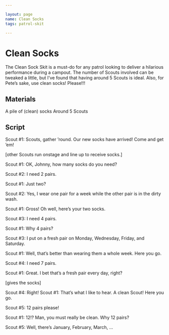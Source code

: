 ```yaml
---

layout: page
name: Clean Socks
tags: patrol-skit

---
```


# Clean Socks

The Clean Sock Skit is a must-do for any patrol looking to deliver a hilarious performance during a campout. The number of Scouts involved can be tweaked a little, but I’ve found that having around 5 Scouts is ideal. Also, for Pete’s sake, use clean socks! Please!!!

## Materials 

A pile of (clean) socks
Around 5 Scouts

## Script

Scout #1: Scouts, gather ’round. Our new socks have arrived! Come and get ’em!

[other Scouts run onstage and line up to receive socks.]

Scout #1: OK, Johnny, how many socks do you need?

Scout #2: I need 2 pairs.

Scout #1: Just two?

Scout #2: Yes, I wear one pair for a week while the other pair is in the dirty wash.

Scout #1: Gross! Oh well, here’s your two socks.

Scout #3: I need 4 pairs.

Scout #1: Why 4 pairs?

Scout #3: I put on a fresh pair on Monday, Wednesday, Friday, and Saturday.

Scout #1: Well, that’s better than wearing them a whole week. Here you go.



Scout #4: I need 7 pairs.

Scout #1: Great. I bet that’s a fresh pair every day, right? 

[gives the socks]

Scout #4: Right!
Scout #1: That’s what I like to hear. A clean Scout! Here you go.

Scout #5: 12 pairs please!

Scout #1: 12!? Man, you must really be clean. Why 12 pairs?

Scout #5: Well, there’s January, February, March, …